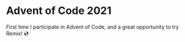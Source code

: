 # Advent of Code 2021

First time I participate in Advent of Code, and a great opportunity to try Remix! 💿
